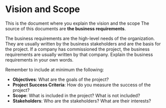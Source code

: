 # Vision and Scope

This is the document where you explain the vision and the scope The source of this documents are **the business requirements**. 

The business requirements are the high-level needs of the organization. They are usually written by the business stakeholders and are the basis for the project. If a company has commissioned the project, the business requirements are usually written by that company. Explain the business requirements in your own words.

Remember to include at minimum the following:

- **Objectives**: What are the goals of the project?
- **Project Success Criteria**: How do you measure the success of the project?
- **Scope**: What is included in the project? What is not included?
- **Stakeholders**: Who are the stakeholders? What are their interests?


